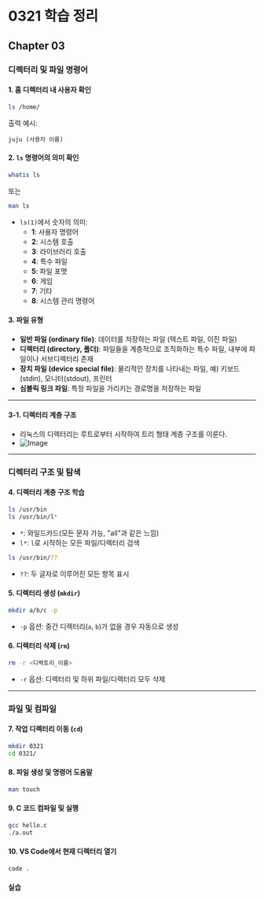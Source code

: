 # 0321 학습 정리

## Chapter 03

### 디렉터리 및 파일 명령어

#### 1. 홈 디렉터리 내 사용자 확인
```bash
ls /home/
```
출력 예시:
```
juju (사용자 이름)
```

#### 2. `ls` 명령어의 의미 확인
```bash
whatis ls
```
또는
```bash
man ls
```
- `ls(1)`에서 숫자의 의미:
  - **1**: 사용자 명령어
  - **2**: 시스템 호출
  - **3**: 라이브러리 호출
  - **4**: 특수 파일
  - **5**: 파일 포맷
  - **6**: 게임
  - **7**: 기타
  - **8**: 시스템 관리 명령어

#### 3. 파일 유형
- **일반 파일 (ordinary file)**: 데이터를 저장하는 파일 (텍스트 파일, 이진 파일)
- **디렉터리 (directory, 폴더)**: 파일들을 계층적으로 조직화하는 특수 파일, 내부에 파일이나 서브디렉터리 존재
- **장치 파일 (device special file)**: 물리적인 장치를 나타내는 파일, 예) 키보드(stdin), 모니터(stdout), 프린터
- **심볼릭 링크 파일**: 특정 파일을 가리키는 경로명을 저장하는 파일

---

#### 3-1. 디렉터리 계층 구조
-  리눅스의 디렉터리는 루트로부터 시작하여 트리 형태 계층 구조를 이룬다.
-  
  ![Image](https://github.com/user-attachments/assets/ee1241de-e88b-4e18-acec-fd4e38ef33c6)
 
---
### 디렉터리 구조 및 탐색

#### 4. 디렉터리 계층 구조 학습
```bash
ls /usr/bin
ls /usr/bin/l*
```
- `*`: 와일드카드(모든 문자 가능, "all"과 같은 느낌)
- `l*`: `l`로 시작하는 모든 파일/디렉터리 검색

```bash
ls /usr/bin/??
```
- `??`: 두 글자로 이루어진 모든 항목 표시

#### 5. 디렉터리 생성 (`mkdir`)
```bash
mkdir a/b/c -p
```
- `-p` 옵션: 중간 디렉터리(`a`, `b`)가 없을 경우 자동으로 생성

#### 6. 디렉터리 삭제 (`rm`)
```bash
rm -r <디렉토리_이름>
```
- `-r` 옵션: 디렉터리 및 하위 파일/디렉터리 모두 삭제

---

### 파일 및 컴파일

#### 7. 작업 디렉터리 이동 (`cd`)
```bash
mkdir 0321
cd 0321/
```

#### 8. 파일 생성 및 명령어 도움말
```bash
man touch
```

#### 9. C 코드 컴파일 및 실행
```bash
gcc hello.c
./a.out
```

#### 10. VS Code에서 현재 디렉터리 열기
```bash
code .
```

#### 실습 

